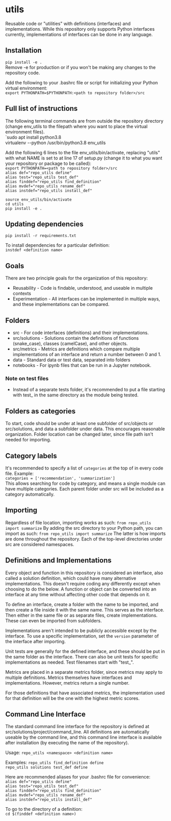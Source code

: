 # utils
Reusable code or "utilities" with definitions (interfaces) and implementations.
While this repository only supports Python interfaces currently, implementations of interfaces can be done in any language.

## Installation
`pip install -e .`  
Remove -e for production or if you won't be making any changes to the repository code.

Add the following to your .bashrc file or script for initializing your Python virtual environment:  
`export PYTHONPATH=$PYTHONPATH:<path to repository folder>/src`  

## Full list of instructions
The following terminal commands are from outside the repository directory (change env_utils to the filepath where you want to place the virtual environment files).  
`sudo apt install python3.8  
virtualenv --python /usr/bin/python3.8 env_utils

Add the following 6 lines to the file env_utils/bin/activate, replacing "utils" with what NAME is set to at line 17 of setup.py (change it to what you want your repository or package to be called):  
`export PYTHONPATH=<path to repository folder>/src`  
`alias def="repo_utils define"`  
`alias test="repo_utils test_def"`  
`alias finddef="repo_utils find_definition"`  
`alias mvdef="repo_utils rename_def"`  
`alias instdef="repo_utils install_def"`

`source env_utils/bin/activate`  
`cd utils`  
`pip install -e .`  

## Updating dependencies
`pip install -r requirements.txt`  

To install dependencies for a particular definition:  
`instdef <definition name>`  

## Goals
There are two principle goals for the organization of this repository:

- Reusability - Code is findable, understood, and useable in multiple contexts
- Experimentation - All interfaces can be implemented in multiple ways, and these implementations can be compared.

## Folders
- src - For code interfaces (definitions) and their implementations.
- src/solutions - Solutions contain the definitions of functions (snake_case), classes (camelCase), and other objects.
- src/metrics - Metrics are definitions which compare multiple implementations of an interface and return a number between 0 and 1.
- data - Standard data or test data, separated into folders
- notebooks - For ipynb files that can be run in a Jupyter notebook.

### Note on test files
- Instead of a separate tests folder, it's recommended to put a file starting with test_ in the same directory as the module being tested.

## Folders as categories
To start, code should be under at least one subfolder of src/objects or src/solutions, and data a subfolder under data. This encourages reasonable organization. Folder location can be changed later, since file path isn't needed for importing.

## Category labels
It's recommended to specify a list of `categories` at the top of in every code file. Example:  
`categories = ['recommendation', 'summarization']`  
This allows searching for code by category, and means a single module can have multiple categories. Each parent folder under src will be included as a category automatically.

## Importing
Regardless of file location, importing works as such:
`from repo_utils import summarize`
By adding the src directory to your Python path, you can import as such:
`from repo_utils import summarize`
The latter is how imports are done throughout the repository. Each of the top-level directories under src are considered namespaces.

## Definitions and Implementations
Every object and function in this repository is considered an interface, also called a solution definition, which could have many alternative implementations. This doesn't require coding any differently except when choosing to do the below. A function or object can be converted into an interface at any time without affecting other code that depends on it.

To define an interface, create a folder with the name to be imported, and then create a file inside it with the same name. This serves as the interface. Then either in the same file or as separate files, create implementations. These can even be imported from subfolders.

Implementations aren't intended to be publicly accessible except by the interface. To use a specific implementation, set the `version` parameter of the interface after importing.

Unit tests are generally for the defined interface, and these should be put in the same folder as the interface. There can also be unit tests for specific implementations as needed. Test filenames start with "test_".

Metrics are placed in a separate metrics folder, since metrics may apply to multiple definitions. Metrics themselves have interfaces and implementations. However, metrics return a single number.

For those definitions that have associated metrics, the implementation used for that definition will be the one with the highest metric scores.

## Command Line Interface
The standard command line interface for the repository is defined at src/solutions/project/command_line. All definitions are automatically useable by the command line, and this command line interface is available after installation (by executing the name of the repository).

Usage:
`repo_utils <namespace> <definition name>`  

Examples:
`repo_utils find_definition define`  
`repo_utils solutions test_def define`

Here are recommended aliases for your .bashrc file for convenience:  
`alias def="repo_utils define"`  
`alias test="repo_utils test_def"`  
`alias finddef="repo_utils find_definition"`  
`alias mvdef="repo_utils rename_def"`  
`alias instdef="repo_utils install_def"`  

To go to the directory of a definition:  
`cd $(finddef <definition name>)`
